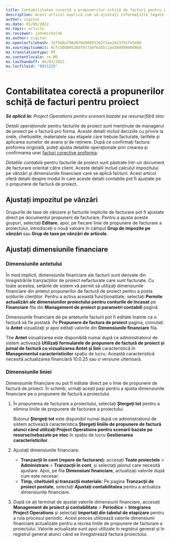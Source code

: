 ```yaml
---
title: Contabilitatea corectă a propunerilor schiță de facturi pentru proiect
description: Acest articol explică cum să ajustați informațiile legate de contabilitate pe o propunere de factură nefinalizată.
author: sigitac
ms.date: 01/05/2022
ms.topic: article
ms.reviewer: johnmichalak
ms.author: sigitac
ms.openlocfilehash: 32f566a798d07b698693392f3aa1823f91fe5408
ms.sourcegitcommit: 6cfc50d89528df977a8f6a55c1ad39d99800d9b4
ms.translationtype: MT
ms.contentlocale: ro-RO
ms.lasthandoff: 06/03/2022
ms.locfileid: "8921225"
---
```

# <a name="correct-the-accounting-on-draft-project-invoice-proposals"></a>Contabilitatea corectă a propunerilor schiță de facturi pentru proiect

_**Se aplică la:** Project Operations pentru scenarii bazate pe resurse/fără stoc_

*Detalii operaționale* pentru facturile de proiect sunt menținute de managerul de proiect pe o factură pro forma. Aceste detalii includ deciziile cu privire la orele, cheltuielile, materialele sau etapele care trebuie facturate, tarifele și aplicarea sumelor de avans și de reținere. După ce confirmați factura proforma originală, puteți ajusta detaliile operaționale prin crearea și confirmarea unei [facturi corective proforma](../proforma-invoicing/corrective-invoices.md).

*Detaliile contabile* pentru facturile de proiect sunt păstrate într-un document de facturare orientat către client. Aceste detalii includ calculul impozitului pe vânzări și dimensiunile financiare care se aplică facturii. Acest articol oferă detalii despre modul în care aceste detalii contabile pot fi ajustate pe o propunere de factură de proiect.

## <a name="adjust-sales-tax"></a>Ajustați impozitul pe vânzări

Grupurile de taxe de vânzare și facturile implicite de facturare pot fi ajustate direct pe documentul propunerii de facturare. Pentru a ajusta aceste grupuri, selectați **Editare**, apoi, pe fiecare linie de propunere de facturare a proiectului, introduceți o nouă valoare în câmpul **Grup de impozite pe vânzări** sau **Grup de taxe pe vânzări de articole**.

## <a name="adjust-financial-dimensions"></a>Ajustați dimensiunile financiare

### <a name="header-dimensions"></a>Dimensiunile antetului

În mod implicit, dimensiunile financiare ale facturii sunt derivate din înregistrările tranzacțiilor de proiect nefacturate care sunt facturate. Cu toate acestea, setările de sistem vă permit să utilizați dimensiunile financiare din antetul propunerilor de factură de proiect pentru a posta soldurile clienților. Pentru a activa această funcționalitate, selectați **Permite actualizări ale dimensiunilor proiectului pentru conturile de încasat** pe **Financiare** fila din **Management de proiect și parametri contabili** pagină.

Dimensiunile financiare de pe anteturile facturii pot fi editate înainte ca o factură să fie postată. Pe **Propunere de factura de proiect** pagina, comutați la **Antet** vizualizați și apoi editați valorile din **Dimensiunile financiare** fila.

The **Antet** vizualizarea este disponibilă numai după ce administratorul de sistem activează **Utilizați formularele de propunere de factură de proiect și jurnal de factură cu vizualizarea Antet și linii** caracteristică în **Managementul caracteristicilor** spațiu de lucru. Această caracteristică necesită actualizarea financiară 10.0.25 sau o versiune ulterioară.

### <a name="line-dimensions"></a>Dimensiunile liniei

Dimensiunile financiare nu pot fi editate direct pe o linie de propunere de factură de proiect. În schimb, urmați acești pași pentru a ajusta dimensiunile financiare pe o propunere de factură a proiectului.

1. În propunerea de facturare a proiectului, selectați **Ștergeți tot** pentru a elimina liniile de propunere de facturare a proiectului.

    Butonul **Ștergeți tot** este disponibil numai după ce administratorul de sistem activează caracteristica **Ștergeți liniile de propunere de factură atunci când utilizați Project Operations pentru scenarii bazate pe resurse/nebazate pe stoc** în spațiu de lucru **Gestionarea caracteristicilor**.

2. Ajustați dimensiunile financiare:

    - **Tranzacții în cont (repere de facturare):** accesați **Toate proiectele** \> **Administrare** \> **Tranzacții în cont**, și selectați jalonul care necesită ajustare. Apoi, pe fila **Dimensiuni financiare**, actualizați valorile după cum este necesar.
    - **Timp, cheltuieli și tranzacții materiale:** Pe pagina **Tranzacții de proiect postate**, selectați **Ajustați contabilitatea** pentru a actualiza dimensiunile financiare.

3. După ce ați terminat de ajustat valorile dimensiunii financiare, accesați **Management de proiect și contabilitate** \> **Periodice** \> **Integrarea Project Operations** și selectați **Importați din tabelul de etapizare** pentru a rula procesul periodic. Acest proces utilizează valorile dimensiunii financiare actualizate pentru a recrea liniile de propunere de facturare a proiectului. Valorile actualizate sunt apoi utilizate în registrul general și în registrul general atunci când se înregistrează factura proiectului.
